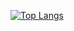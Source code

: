 [![Top Langs](https://github-readme-stats.vercel.app/api/top-langs/?username=drakon64&theme=dark&layout=compact&exclude_repo=agile-octopus-lambda,agile_octopus,DynamisBot,fedora-wsl,github-actions-runner-aws,Ktisis,KtLodestone,KtUniversalis,KtXivApi,minecraft-oci,nixos-cachyos-kernel,nixos-config,nixos-cosmic-iso,nixos-google-cloud-ops-agent,nixos-xivlauncher-rb,windows-usb-image-sh)](https://github.com/anuraghazra/github-readme-stats)
